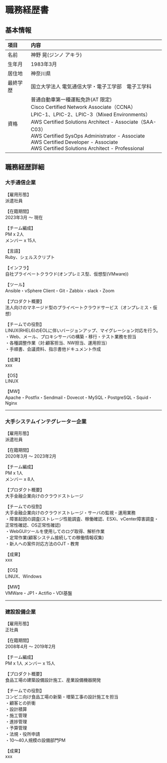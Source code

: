 # 職務経歴書

## 基本情報

| 項目 | 内容 |
|:---- |:----|
|名前|神野 晃(ジンノ アキラ)|
|生年月|1983年3月|
|居住地|神奈川県|
|最終学歴|国立大学法人 電気通信大学・電子工学部　電子工学科|
|資格|普通自動車第一種運転免許(AT 限定)<br>Cisco Certified Network Associate（CCNA）<br>LPIC-1、LPIC-2、LPIC-3（Mixed Environments）<br>AWS Certified Solutions Architect - Associate（SAA-C03）<br>AWS Certified SysOps Administrator - Associate<br>AWS Certified Developer - Associate<br>AWS Certified Solutions Architect - Professional|




## 職務経歴詳細

### 大手通信企業

【雇用形態】<br>
派遣社員

【在籍期間】<br>
2023年3月 ～ 現在

【チーム編成】<br>
PM x 2人<br>
メンバー x 15人

【言語】<br>
Ruby、シェルスクリプト

【インフラ】<br>
自社プライベートクラウド(オンプレミス型、仮想型(VMware))

【ツール】<br>
Ansible・vSphere Client・Git・Zabbix・slack・Zoom

【プロダクト概要】<br>
法人向けのマネージド型のプライベートクラウドサービス（オンプレミス・仮想）

【チームでの役割】<br>
LINUX(RHEL6)のEOLに伴いバージョンアップ、マイグレーション対応を行う。<br>
・Web、メール、プロキシサーバの構築・移行・テスト業務を担当<br>
・各種調整作業（対:顧客担当、NW担当、運用担当）<br>
・手順書、会議資料、指示書他ドキュメント作成<br>


【成果】<br>
xxx

【OS】<br>
LINUX

【MW】<br>
Apache・Postfix・Sendmail・Dovecot・MySQL・PostgreSQL・Squid・Nginx 

---

### 大手システムインテグレーター企業

【雇用形態】<br>
派遣社員

【在籍期間】<br>
2020年3月 ～ 2023年2月

【チーム編成】<br>
PM x 1人<br>
メンバー x 8人

【プロダクト概要】<br>
⼤⼿⾦融企業向けのクラウドストレージ

【チームでの役割】<br>
⼤⼿⾦融企業向けのクラウドストレージ・サーバの監視・運⽤業務<br>
・障害起因の調査(ストレージ性能調査、稼働確認、ESXi、vCenter障害調査・正常性確認、OS正常性確認)<br>
・WebGUIツールを使⽤してのログ取得、解析作業<br>
・定常作業(顧客システム接続しての稼働情報収集)<br>
・新⼈への案件対応⽅法のOJT・教育<br>

【成果】<br>
xxx

【OS】<br>
LINUX、Windows<br>

【MW】<br>
VMWare・JP1・Actifio・VDI基盤<br>

---

### 建設設備企業

【雇用形態】<br>
正社員

【在籍期間】<br>
2008年4月 ～ 2019年2月

【チーム編成】<br>
PM x 1人
メンバー x 15人

【プロダクト概要】<br>
食品工場の建築設備設計施工、産業設備機器開発

【チームでの役割】<br>
コンビニ向け食品工場の新築・増築工事の設計施工を担当<br>
・顧客との折衝<br>
・設計積算<br>
・施工管理<br>
・進捗管理<br>
・予算管理<br>
・法規・役所申請<br>
・10～40⼈規模の設備部門PM<br>

【成果】<br>
xxx<br>
